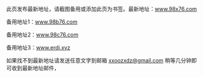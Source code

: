 此页发布最新地址，请截图备用或添加此页为书签。最新地址：www.98x76.com

备用地址1：www.98b76.com

备用地址2：www.98c76.com

备用地址3：www.erdi.xyz

如果找不到最新地址请发送任意文字到邮箱  xxoozxdz@gmail.com  稍等几分钟即可收到最新地址邮件，
